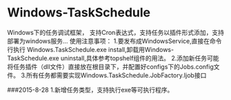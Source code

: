 # Windows-TaskSchedule
Windows下的任务调试框架， 支持Cron表达式，支持任务以插件形式添加，支持部署为windows服务...
使用注意事项：
1.要发布成WindowsService,直接在命令行执行 Windows.TaskSchedule.exe install,卸载用Windows-TaskSchedule.exe uninstall,具体参考topshelf组件的用法。
2.添加新任务可能将任务插件（dll文件）直接放在根目录下，并配置好configs下的Jobs.config文件。
3.所有任务都需要实现Windows.TaskSchedule.JobFactory.Ijob接口

###2015-8-28
1.新增任务类型，支持执行exe等可执行程序。
